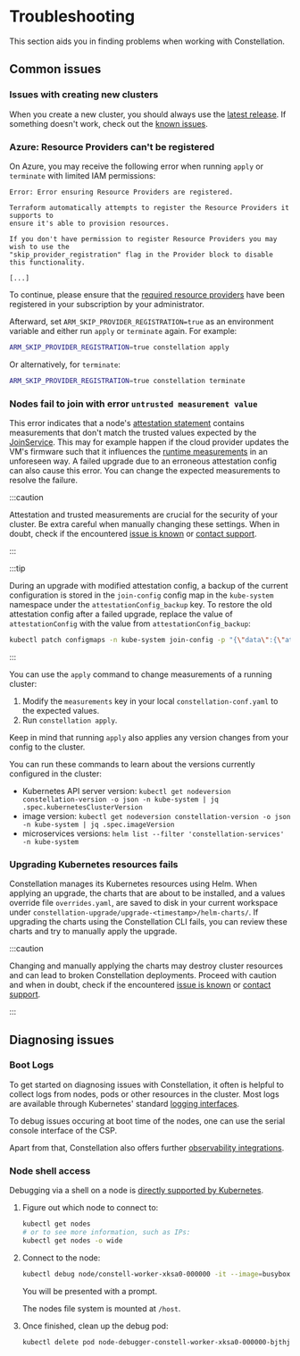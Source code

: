 # Troubleshooting

This section aids you in finding problems when working with Constellation.

## Common issues

### Issues with creating new clusters

When you create a new cluster, you should always use the [latest release](https://github.com/edgelesssys/constellation/releases/latest).
If something doesn't work, check out the [known issues](https://github.com/edgelesssys/constellation/issues?q=is%3Aopen+is%3Aissue+label%3A%22known+issue%22).

### Azure: Resource Providers can't be registered

On Azure, you may receive the following error when running `apply` or `terminate` with limited IAM permissions:

```shell-session
Error: Error ensuring Resource Providers are registered.

Terraform automatically attempts to register the Resource Providers it supports to
ensure it's able to provision resources.

If you don't have permission to register Resource Providers you may wish to use the
"skip_provider_registration" flag in the Provider block to disable this functionality.

[...]
```

To continue, please ensure that the [required resource providers](../getting-started/install.md#required-permissions) have been registered in your subscription by your administrator.

Afterward, set `ARM_SKIP_PROVIDER_REGISTRATION=true` as an environment variable and either run `apply` or `terminate` again.
For example:

```bash
ARM_SKIP_PROVIDER_REGISTRATION=true constellation apply
```

Or alternatively, for `terminate`:

```bash
ARM_SKIP_PROVIDER_REGISTRATION=true constellation terminate
```

### Nodes fail to join with error `untrusted measurement value`

This error indicates that a node's [attestation statement](../architecture/attestation.md) contains measurements that don't match the trusted values expected by the [JoinService](../architecture/microservices.md#joinservice).
This may for example happen if the cloud provider updates the VM's firmware such that it influences the [runtime measurements](../architecture/attestation.md#runtime-measurements) in an unforeseen way.
A failed upgrade due to an erroneous attestation config can also cause this error.
You can change the expected measurements to resolve the failure.

:::caution

Attestation and trusted measurements are crucial for the security of your cluster.
Be extra careful when manually changing these settings.
When in doubt, check if the encountered [issue is known](https://github.com/edgelesssys/constellation/issues?q=is%3Aopen+is%3Aissue+label%3A%22known+issue%22) or [contact support](https://github.com/edgelesssys/constellation#support).

:::

:::tip

During an upgrade with modified attestation config, a backup of the current configuration is stored in the `join-config` config map in the `kube-system` namespace under the `attestationConfig_backup` key. To restore the old attestation config after a failed upgrade, replace the value of `attestationConfig` with the value from `attestationConfig_backup`:

```bash
kubectl patch configmaps -n kube-system join-config -p "{\"data\":{\"attestationConfig\":\"$(kubectl get configmaps -n kube-system join-config -o "jsonpath={.data.attestationConfig_backup}")\"}}"
```

:::

You can use the `apply` command to change measurements of a running cluster:

1. Modify the `measurements` key in your local `constellation-conf.yaml` to the expected values.
2. Run `constellation apply`.

Keep in mind that running `apply` also applies any version changes from your config to the cluster.

You can run these commands to learn about the versions currently configured in the cluster:

- Kubernetes API server version: `kubectl get nodeversion constellation-version -o json -n kube-system | jq .spec.kubernetesClusterVersion`
- image version: `kubectl get nodeversion constellation-version -o json -n kube-system | jq .spec.imageVersion`
- microservices versions: `helm list --filter 'constellation-services' -n kube-system`

### Upgrading Kubernetes resources fails

Constellation manages its Kubernetes resources using Helm.
When applying an upgrade, the charts that are about to be installed, and a values override file `overrides.yaml`,
are saved to disk in your current workspace under `constellation-upgrade/upgrade-<timestamp>/helm-charts/`.
If upgrading the charts using the Constellation CLI fails, you can review these charts and try to manually apply the upgrade.

:::caution

Changing and manually applying the charts may destroy cluster resources and can lead to broken Constellation deployments.
Proceed with caution and when in doubt,
check if the encountered [issue is known](https://github.com/edgelesssys/constellation/issues?q=is%3Aopen+is%3Aissue+label%3A%22known+issue%22) or [contact support](https://github.com/edgelesssys/constellation#support).

:::

## Diagnosing issues

### Boot Logs

To get started on diagnosing issues with Constellation, it often is helpful to collect logs from nodes, pods or other resources in the cluster. Most logs are available through Kubernetes' standard
[logging interfaces](https://kubernetes.io/docs/concepts/cluster-administration/logging/).

To debug issues occuring at boot time of the nodes, one can use the serial console interface of the CSP.

Apart from that, Constellation also offers further [observability integrations](../architecture/observability.md).

### Node shell access

Debugging via a shell on a node is [directly supported by Kubernetes](https://kubernetes.io/docs/tasks/debug/debug-application/debug-running-pod/#node-shell-session).

1. Figure out which node to connect to:

    ```bash
    kubectl get nodes
    # or to see more information, such as IPs:
    kubectl get nodes -o wide
    ```

2. Connect to the node:

    ```bash
    kubectl debug node/constell-worker-xksa0-000000 -it --image=busybox
    ```

    You will be presented with a prompt.

    The nodes file system is mounted at `/host`.

3. Once finished, clean up the debug pod:

    ```bash
    kubectl delete pod node-debugger-constell-worker-xksa0-000000-bjthj
    ```
